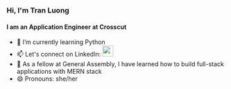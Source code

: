 ### Hi, I'm Tran Luong

#### I am an Application Engineer at Crosscut

- 🌱  I’m currently learning Python
- 📫  Let's connect on LinkedIn: [<img src="https://neilpatel.com/wp-content/uploads/2017/05/LinkedIn.jpg" width="25"/>](https://www.linkedin.com/in/tran-luong/)
- 🏅  As a fellow at General Assembly, I have learned how to build full-stack applications with MERN stack
- 😄  Pronouns: she/her

<!--
**luongt13/luongt13** is a ✨ _special_ ✨ repository because its `README.md` (this file) appears on your GitHub profile.

Here are some ideas to get you started:

- 🔭 I’m currently working on ...
- 🌱 I’m currently learning ...
- 👯 I’m looking to collaborate on ...
- 🤔 I’m looking for help with ...
- 💬 Ask me about ...
- 📫 How to reach me: ...
- 😄 Pronouns: ...
- ⚡ Fun fact: ...
-->
